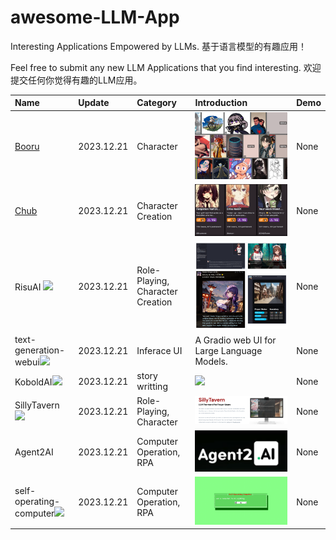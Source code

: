 # awesome-LLM-App

Interesting Applications Empowered by LLMs. 基于语言模型的有趣应用！

Feel free to submit any new LLM Applications that you find interesting. 欢迎提交任何你觉得有趣的LLM应用。

| Name | Update | Category | Introduction | Demo |
| :----| :------| :--------| :------ | :----------- |
| [Booru](https://booru.plus/+pygmalion) | 2023.12.21 | Character | ![](./assets/booru.png)| None |
| [Chub](https://www.chub.ai/) | 2023.12.21 | Character Creation | ![](./assets/chub.png)| None|
| RisuAI [![](https://img.shields.io/github/stars/kwaroran/risuAI)](https://github.com/kwaroran/risuAI) | 2023.12.21 | Role-Playing, Character Creation| ![](./assets/risuAI.png) | None |
|text-generation-webui[![](https://img.shields.io/github/stars/oobabooga/text-generation-webui)](https://github.com/oobabooga/text-generation-webui) | 2023.12.21 | Inferace UI | A Gradio web UI for Large Language Models. | None |
| KoboldAI[![](https://img.shields.io/github/stars/KoboldAI/KoboldAI-Client)](https://github.com/KoboldAI/KoboldAI-Client) | 2023.12.21 | story writting | [![](https://images.boosty.to/image/3626c980-f9f8-4dc3-b81c-248c8e4e95ce?change_time=1674547152&mw=1090)](https://boosty.to/tavernai) | None |
| SillyTavern[![](https://img.shields.io/github/stars/SillyTavern/SillyTavern.svg)](https://github.com/SillyTavern/SillyTavern) | 2023.12.21 | Role-Playing, Character | [![SillyTavern](./assets/SillyTavern.png)](https://sillytavernai.com/) | None |
| Agent2AI | 2023.12.21| Computer Operation, RPA | [![agent2ai youtube demo](./assets/agent2ai.png)](https://www.youtube.com/watch?v=dSAP1hspl2g&t=27s) | None |
| self-operating-computer[![](https://img.shields.io/github/stars/OthersideAI/self-operating-computer)](https://github.com/OthersideAI/self-operating-computer) | 2023.12.21 | Computer Operation, RPA | ![self-operating-computer](./assets/self-operating-computer.png) | None |
